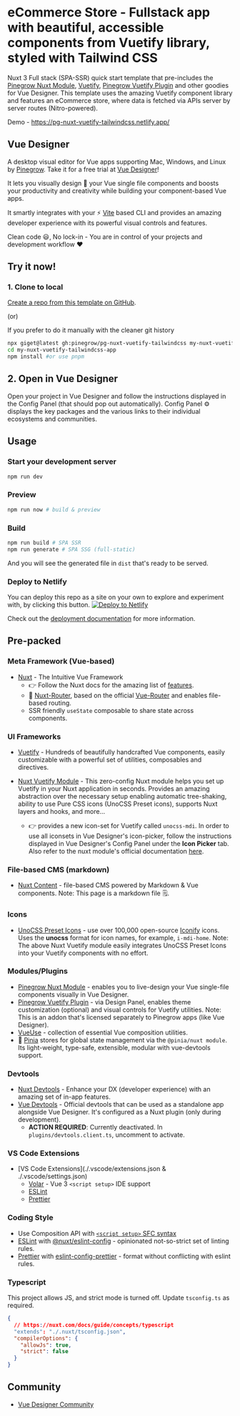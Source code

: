 # eCommerce Store - Fullstack app with beautiful, accessible components from Vuetify library, styled with Tailwind CSS

Nuxt 3 Full stack (SPA-SSR) quick start template that pre-includes the [Pinegrow Nuxt Module](https://www.npmjs.com/package/@pinegrow/nuxt-module), [Vuetify](https://vuetifyjs.com/en/introduction/why-vuetify/), [Pinegrow Vuetify Plugin](https://www.npmjs.com/package/@pinegrow/vuetify-plugin) and other goodies for Vue Designer. This template uses the amazing Vuetify component library and features an eCommerce store, where data is fetched via APIs server by server routes (Nitro-powered).

Demo - https://pg-nuxt-vuetify-tailwindcss.netlify.app/

## Vue Designer

A desktop visual editor for Vue apps supporting Mac, Windows, and Linux by [Pinegrow](https://pinegrow.com/). Take it for a free trial at [Vue Designer](https://vuedesigner.com)!

It lets you visually design 🎨 your Vue single file components and boosts your productivity and creativity while building your component-based Vue apps.

It smartly integrates with your ⚡️ [Vite](https://vitejs.dev/) based CLI and provides an amazing developer experience with its powerful visual controls and features.

Clean code 😃, No lock-in - You are in control of your projects and development workflow ❤️

## Try it now!

### 1. Clone to local

[Create a repo from this template on GitHub](https://github.com/pinegrow/pg-nuxt-vuetify-tailwindcss/generate).

(or)

If you prefer to do it manually with the cleaner git history

```bash
npx giget@latest gh:pinegrow/pg-nuxt-vuetify-tailwindcss my-nuxt-vuetify-tailwindcss-app #project-name
cd my-nuxt-vuetify-tailwindcss-app
npm install #or use pnpm
```

## 2. Open in Vue Designer

Open your project in Vue Designer and follow the instructions displayed in the Config Panel (that should pop out automatically). Config Panel ⚙️ displays the key packages and the various links to their individual ecosystems and communities.

## Usage

### Start your development server

```bash
npm run dev
```

### Preview

```bash
npm run now # build & preview
```

### Build

```bash
npm run build # SPA SSR
npm run generate # SPA SSG (full-static)
```

And you will see the generated file in `dist` that's ready to be served.

### Deploy to Netlify

You can deploy this repo as a site on your own to explore and experiment with, by clicking this button.
[![Deploy to Netlify](https://www.netlify.com/img/deploy/button.svg)](https://app.netlify.com/start/deploy?repository=https://github.com/Pinegrow/pg-nuxt-vuetify-tailwindcss)

Check out the [deployment documentation](https://nuxt.com/docs/getting-started/deployment) for more information.

## Pre-packed

### Meta Framework (Vue-based)

- [Nuxt](https://nuxt.com/) - The Intuitive Vue Framework
  - 👉 Follow the Nuxt docs for the amazing list of [features](https://nuxt.com/docs/getting-started/introduction).
  - 🚦 [Nuxt-Router](https://nuxt.com/docs/getting-started/routing), based on the official [Vue-Router](https://vuejs.org/guide/introduction.html) and enables file-based routing.
  - SSR friendly `useState` composable to share state across components.

### UI Frameworks

- [Vuetify](https://vuetifyjs.com/en/introduction/why-vuetify/) - Hundreds of beautifully handcrafted Vue components, easily customizable with a powerful set of utilities, composables and directives.

- [Nuxt Vuetify Module](https://vuetify-nuxt-module.netlify.app/) - This zero-config Nuxt module helps you set up Vuetify in your Nuxt application in seconds. Provides an amazing abstraction over the necessary setup enabling automatic tree-shaking, ability to use Pure CSS icons (UnoCSS Preset icons), supports Nuxt layers and hooks, and more...
  - 👉 provides a new icon-set for Vuetify called `unocss-mdi`. In order to use all iconsets in Vue Designer's icon-picker, follow the instructions displayed in Vue Designer's Config Panel under the **Icon Picker** tab. Also refer to the nuxt module's official documentation [here](https://vuetify-nuxt-module.netlify.app/guide/icons/unocss-preset-icons.html).

### File-based CMS (markdown)

- [Nuxt Content](https://github.com/nuxt/content) - file-based CMS powered by Markdown & Vue components. Note: This page is a markdown file 🗒.

### Icons

- [UnoCSS Preset Icons](https://github.com/unocss/unocss/tree/main/packages/preset-icons/) - use over 100,000 open-source [Iconify](https://iconify.design/) icons. Uses the **unocss** format for icon names, for example, `i-mdi-home`. Note: The above Nuxt Vuetify module easily integrates UnoCSS Preset Icons into your Vuetify components with no effort.

### Modules/Plugins

- [Pinegrow Nuxt Module](https://www.npmjs.com/package/@pinegrow/nuxt-module) - enables you to live-design your Vue single-file components visually in Vue Designer.
- [Pinegrow Vuetify Plugin](https://www.npmjs.com/package/@pinegrow/vuetify-plugin) - via Design Panel, enables theme customization (optional) and visual controls for Vuetify utilities. Note: This is an addon that's licensed separately to Pinegrow apps (like Vue Designer).
- [VueUse](https://vueuse.org/) - collection of essential Vue composition utilities.
- 🍍 [Pinia](https://pinia.vuejs.org/ssr/nuxt.html) stores for global state management via the `@pinia/nuxt module`. Its light-weight, type-safe, extensible, modular with vue-devtools support.

### Devtools

- [Nuxt Devtools](https://devtools.nuxtjs.org) - Enhance your DX (developer experience) with an amazing set of in-app features.
- [Vue Devtools](https://devtools.vuejs.org/guide/installation.html#standalone) - Official devtools that can be used as a standalone app alongside Vue Designer. It's configured as a Nuxt plugin (only during development).
  - **ACTION REQUIRED**: Currently deactivated. In `plugins/devtools.client.ts`, uncomment to activate.

### VS Code Extensions

- [VS Code Extensions](./.vscode/extensions.json & ./.vscode/settings.json)
  - [Volar](https://marketplace.visualstudio.com/items?itemName=Vue.volar) - Vue 3 `<script setup>` IDE support
  - [ESLint](https://marketplace.visualstudio.com/items?itemName=dbaeumer.vscode-eslint)
  - [Prettier](https://marketplace.visualstudio.com/items?itemName=esbenp.prettier-vscode)

### Coding Style

- Use Composition API with [`<script setup>` SFC syntax](https://vuejs.org/guide/scaling-up/sfc.html)
- [ESLint](https://eslint.org) with [@nuxt/eslint-config](https://github.com/nuxt/eslint-config) - opinionated not-so-strict set of linting rules.
- [Prettier](https://prettier.io) with [eslint-config-prettier](https://github.com/prettier/eslint-config-prettier) - format without conflicting with eslint rules.

### Typescript

This project allows JS, and strict mode is turned off. Update `tsconfig.ts` as required.

```json
{
  // https://nuxt.com/docs/guide/concepts/typescript
  "extends": "./.nuxt/tsconfig.json",
  "compilerOptions": {
    "allowJs": true,
    "strict": false
  }
}
```

## Community

- [Vue Designer Community](https://discord.gg/BYp45Nnu5T)
